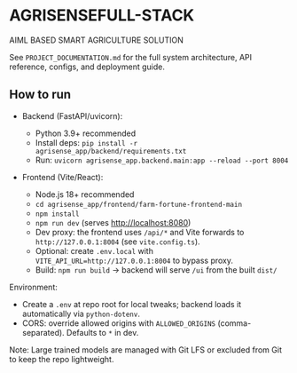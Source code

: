# AGRISENSEFULL-STACK

AIML BASED SMART AGRICULTURE SOLUTION

See `PROJECT_DOCUMENTATION.md` for the full system architecture, API reference, configs, and deployment guide.

## How to run

- Backend (FastAPI/uvicorn):

  - Python 3.9+ recommended
  - Install deps: `pip install -r agrisense_app/backend/requirements.txt`
  - Run: `uvicorn agrisense_app.backend.main:app --reload --port 8004`

- Frontend (Vite/React):
  - Node.js 18+ recommended
  - `cd agrisense_app/frontend/farm-fortune-frontend-main`
  - `npm install`
  - `npm run dev` (serves [http://localhost:8080](http://localhost:8080))
  - Dev proxy: the frontend uses `/api/*` and Vite forwards to `http://127.0.0.1:8004` (see `vite.config.ts`).
  - Optional: create `.env.local` with `VITE_API_URL=http://127.0.0.1:8004` to bypass proxy.
  - Build: `npm run build` → backend will serve `/ui` from the built `dist/`

Environment:

- Create a `.env` at repo root for local tweaks; backend loads it automatically via `python-dotenv`.
- CORS: override allowed origins with `ALLOWED_ORIGINS` (comma-separated). Defaults to `*` in dev.

Note: Large trained models are managed with Git LFS or excluded from Git to keep the repo lightweight.
